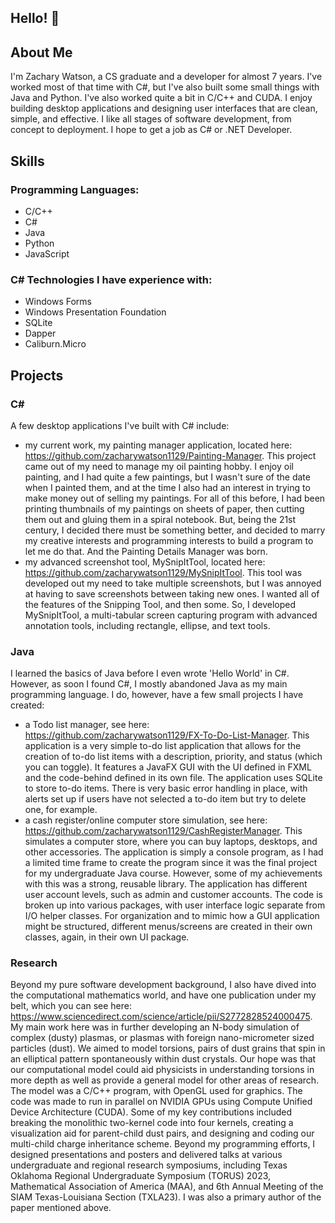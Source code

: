 ## Hello! 👋

## About Me
I'm Zachary Watson, a CS graduate and a developer for almost 7 years. I've worked most of that time with C#,
but I've also built some small things with Java and Python. I've also worked quite a bit in C/C++ and CUDA. 
I enjoy building desktop applications and designing user interfaces that are clean, simple, and effective.
I like all stages of software development, from concept to deployment. I hope to get a job as C# or .NET Developer. 

## Skills
### Programming Languages:
- C/C++
- C#
- Java
- Python
- JavaScript

### C# Technologies I have experience with:
- Windows Forms
- Windows Presentation Foundation
- SQLite
- Dapper
- Caliburn.Micro

## Projects
### C#
A few desktop applications I've built with C# include:
- my current work, my painting manager application, located here: https://github.com/zacharywatson1129/Painting-Manager. This project came out of my need to manage my oil painting hobby. I enjoy oil painting, and I had quite a few paintings, but I wasn't sure of the date when I painted them, and at the time I also had an interest in trying to make money out of selling my paintings. For all of this before, I had been printing thumbnails of my paintings on sheets of paper, then cutting them out and gluing them in a spiral notebook. But, being the 21st century, I decided there must be something better, and decided to marry my creative interests and programming interests to build a program to let me do that. And the Painting Details Manager was born. 
- my advanced screenshot tool, MySnipItTool, located here: https://github.com/zacharywatson1129/MySnipItTool. This tool was developed out my need to take multiple screenshots, but I was annoyed at having to save screenshots between taking new ones. I wanted all of the features of the Snipping Tool, and then some. So, I developed MySnipItTool, a multi-tabular screen capturing program with advanced annotation tools, including rectangle, ellipse, and text tools.

### Java
I learned the basics of Java before I even wrote 'Hello World' in C#. However, as soon I found C#, I mostly abandoned Java as my main programming language. I do, however, have a few small projects I have created:
- a Todo list manager, see here: https://github.com/zacharywatson1129/FX-To-Do-List-Manager. This application is a very simple to-do list application that allows for the creation of to-do list items with a description, priority, and status (which you can toggle). It features a JavaFX GUI with the UI defined in FXML and the code-behind defined in its own file. The application uses SQLite to store to-do items. There is very basic error handling in place, with alerts set up if users have not selected a to-do item but try to delete one, for example. 
- a cash register/online computer store simulation, see here: https://github.com/zacharywatson1129/CashRegisterManager. This simulates a computer store, where you can buy laptops, desktops, and other accessories. The application is simply a console program, as I had a limited time frame to create the program since it was the final project for my undergraduate Java course. However, some of my achievements with this was a strong, reusable library. The application has different user account levels, such as admin and customer accounts. The code is broken up into various packages, with user interface logic separate from I/O helper classes. For organization and to mimic how a GUI application might be structured, different menus/screens are created in their own classes, again, in their own UI package. 

### Research
Beyond my pure software development background, I also have dived into the computational mathematics world, and have one publication under my belt, which you can see here:
https://www.sciencedirect.com/science/article/pii/S2772828524000475.
My main work here was in further developing an N-body simulation of complex (dusty) plasmas, or plasmas with foreign nano-micrometer sized particles (dust). We aimed to model
torsions, pairs of dust grains that spin in an elliptical pattern spontaneously within dust crystals. Our hope was that our computational model could aid physicists in understanding torsions in more depth as well as provide a general model for other areas of research. The model was a C/C++ program, with OpenGL used for graphics. The code was made to run in parallel on NVIDIA GPUs using Compute Unified Device Architecture (CUDA). Some of my key contributions included breaking the monolithic two-kernel code into four kernels, creating a visualization aid for parent-child dust pairs, and designing and coding our multi-child charge inheritance scheme. Beyond my programming efforts, I designed presentations and posters and delivered talks at various undergraduate and regional research symposiums, including Texas Oklahoma Regional Undergraduate Symposium (TORUS) 2023, Mathematical Association of America (MAA), and 6th Annual Meeting of the SIAM Texas-Louisiana Section (TXLA23). I was also a primary author of the paper mentioned above.
